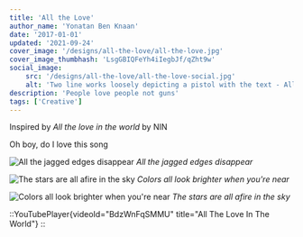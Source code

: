 ```yaml
---
title: 'All the Love'
author_name: 'Yonatan Ben Knaan'
date: '2017-01-01'
updated: '2021-09-24'
cover_image: '/designs/all-the-love/all-the-love.jpg'
cover_image_thumbhash: 'LsgGBIQFeYh4iIegbJf/qZht9w'
social_image: 
    src: '/designs/all-the-love/all-the-love-social.jpg'
    alt: 'Two line works loosely depicting a pistol with the text - All the love in the world'
description: 'People love people not guns'
tags: ['Creative']
---
```


Inspired by *All the love in the world* by NIN

Oh boy, do I love this song

![All the jagged edges disappear](/designs/all-the-love/all-the-love.jpg)
*All the jagged edges disappear*

![The stars are all afire in the sky](/designs/all-the-love/all-the-guns.jpg)
*Colors all look brighter when you're near*

![Colors all look brighter when you're near](/designs/all-the-love/just-a-gun.jpg)
*The stars are all afire in the sky*

::YouTubePlayer{videoId="BdzWnFqSMMU" title="All The Love In The World"}
::